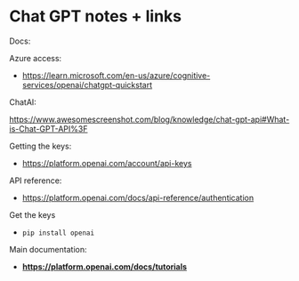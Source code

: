 # Chat GPT notes + links
 
Docs:

Azure access:
 - https://learn.microsoft.com/en-us/azure/cognitive-services/openai/chatgpt-quickstart


 ChatAI:

 https://www.awesomescreenshot.com/blog/knowledge/chat-gpt-api#What-is-Chat-GPT-API%3F

 Getting the keys:

  - https://platform.openai.com/account/api-keys

 API reference:
  - https://platform.openai.com/docs/api-reference/authentication


Get the keys
 - `pip install openai`

 Main documentation:
  - **https://platform.openai.com/docs/tutorials**

  
